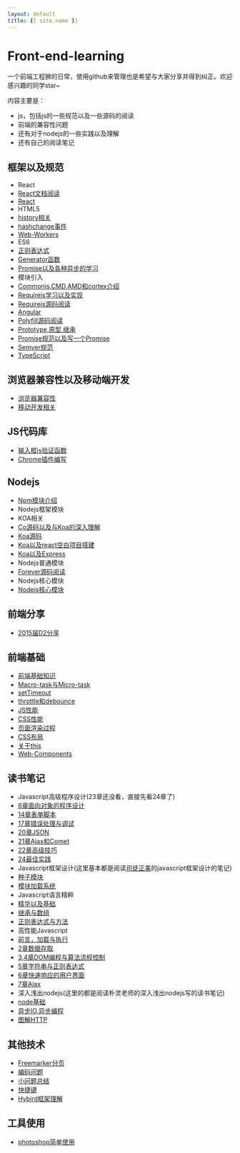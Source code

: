 ```yaml
---
layout: default
title: {{ site.name }}
---
```

# Front-end-learning
一个前端工程狮的日常，使用github来管理也是希望与大家分享并得到纠正。欢迎感兴趣的同学star~

内容主要是：

- js，包括js的一些规范以及一些源码的阅读
- 前端的兼容性问题
- 还有对于nodejs的一些实践以及理解
- 还有自己的阅读笔记

## 框架以及规范
- React
 - [React文档阅读][71]
 - [React][20]
- HTML5
 - [history相关][4]
 - [hashchange事件][7]
 - [Web-Workers][63]
- ES6
 - [正则表达式][14]
 - [Generator函数][19]
 - [Promise以及各种异步的学习][3]
- 模块引入
 - [Commonjs,CMD,AMD和cortex介绍][1]
 - [Requirejs学习以及实现][64]
 - [Requirejs源码阅读][65]
- [Angular][30]
- [Polyfill源码阅读][33]
- [Prototype,原型,继承][35]
- [Promise规范以及写一个Promise][46]
- [Semver规范][47]
- [TypeScript][66]


## 浏览器兼容性以及移动端开发
- [浏览器兼容性][8]
- [移动开发相关][9]

## JS代码库
- [输入框js验证函数][17]
- [Chrome插件编写][25]

## Nodejs
- [Npm模块介绍][29]
- Nodejs框架模块
 - KOA相关
 - [Co源码以及与Koa的深入理解][39]
 - [Koa源码][42]
 - [Koa以及react空白项目搭建][28]
 - [Koa以及Express][27]
- Nodejs普通模块
 - [Forever源码阅读][31]
- Nodejs核心模块
 - [Nodejs核心模块][32]

## 前端分享
- [2015届D2分享][38]

## 前端基础
- [前端基础知识][44]
- [Macro-task与Micro-task][48]
- [setTimeout][49]
- [throttle和debounce][56]
- [JS性能][59]
- [CSS性能][52]
- [页面渲染过程][53]
- [CSS布局][54]
- [关于this][69]
- [Web-Components][73]

## 读书笔记
- Javascript高级程序设计(23章还没看，直接先看24章了)
 - [6章面向对象的程序设计][51]
 - [14章表单脚本][21]
 - [17章错误处理与调试][23]
 - [20章JSON][24]
 - [21章Ajax和Comet][26]
 - [22章高级技巧][36]
 - [24最佳实践][57]
- Javascript框架设计(这里基本都是阅读[司徒正美](https://github.com/RubyLouvre)的javascript框架设计的笔记)
 - [种子模块][5]
 - [模块加载系统][11]
- Javascript语言精粹
 - [精华以及基础][50]
 - [继承与数组][55]
 - [正则表达式与方法][58]
- 高性能Javascript
 - [前言，加载与执行][60]
 - [2章数据存取][61]
 - [3,4章DOM编程与算法流程控制][62]
 - [5章字符串与正则表达式][67]
 - [6章快速响应的用户界面][68]
 - [7章Ajax][70]
- 深入浅出nodejs(这里的都是阅读朴灵老师的深入浅出nodejs写的读书笔记)
 - [node基础][43]
 - [异步IO,异步编程][45]
- [图解HTTP][72]

## 其他技术
- [Freemarker分页][40]
- [编码问题][15]
- [小问题总结][16]
- [快捷键][22]
- [Hybird框架理解][37]

## 工具使用
- [photoshop简单使用][12]

[1]:./框架以及规范/模块引入/Commonjs,CMD,AMD和cortex介绍
[3]:./框架以及规范/ECMAScript6/Promise以及各种异步的学习
[4]:./框架以及规范/HTML5/history相关
[5]:./读书笔记/Javascript框架设计/种子模块
[6]:./其他技术/Markdown使用心得
[7]:./框架以及规范/HTML5/hashchange事件
[8]:./浏览器兼容性以及移动端开发/浏览器兼容性
[9]:./浏览器兼容性以及移动端开发/移动开发相关
[10]:./工具使用/Chrome,Sublime插件推荐
[11]:./读书笔记/Javascript框架设计/模块加载系统
[12]:./工具使用/photoshop简单使用
[14]:./框架以及规范/ECMAScript6/正则表达式
[15]:./其他技术/编码问题
[16]:./其他技术/小问题总结
[17]:./JS代码库/输入框js验证函数
[18]:./其他技术/Cookie，Session，Localstorage
[19]:./框架以及规范/ECMAScript6/Generator函数
[20]:./框架以及规范/React/React
[21]:./读书笔记/Javascript高级程序设计/14章表单脚本
[22]:./其他技术/快捷键
[23]:./读书笔记/Javascript高级程序设计/17错误处理与调试
[24]:./读书笔记/Javascript高级程序设计/20JSON
[25]:./JS代码库/Chrome插件编写
[26]:./读书笔记/Javascript高级程序设计/21Ajax和Comet
[27]:./Nodejs/Nodejs框架模块/Koa以及Express
[28]:./Nodejs/Nodejs框架模块/Koa以及react空白项目搭建
[29]:./Nodejs/Npm模块
[30]:./框架以及规范/Angular
[31]:./Nodejs/Nodejs普通模块/Forever源码阅读
[32]:./Nodejs/Nodejs核心模块/Nodejs核心模块
[33]:./框架以及规范/Polyfill源码阅读
[34]:./工具使用/Atom
[35]:./框架以及规范/Prototype,原型链,继承
[36]:./读书笔记/Javascript高级程序设计/22高级技巧
[37]:./其他技术/Hybird框架理解
[38]:./前端分享/2015届D2分享
[39]:./Nodejs/Nodejs框架模块/Co源码以及与Koa的深入理解
[40]:./其他技术/Freemarker分页
[41]:./React/React,Redux实战
[42]:./Nodejs/Nodejs框架模块/Koa源码
[43]:./读书笔记/深入浅出nodejs/node基础
[44]:./前端基础/前端基础知识
[45]:./读书笔记/深入浅出nodejs/异步IO,异步编程
[46]:./框架以及规范/Promise
[47]:./框架以及规范/Semver规范
[48]:./前端基础/Macro-task与Micro-task
[49]:./前端基础/setTimeout
[50]:./读书笔记/Javascript语言精粹/精华以及基础
[51]:./读书笔记/Javascript高级程序设计/6章面向对象的程序设计
[52]:./前端基础/CSS性能
[53]:./前端基础/页面渲染过程
[54]:./前端基础/CSS布局
[55]:./读书笔记/Javascript语言精粹/继承与数组
[56]:./前端基础/throttle和debounce
[57]:./读书笔记/Javascript高级程序设计/24最佳实践
[58]:./读书笔记/Javascript语言精粹/正则表达式与方法
[59]:./前端基础/JS性能
[60]:./读书笔记/高性能Javascript/前言，加载与执行
[61]:./读书笔记/高性能Javascript/2章数据存取
[62]:./读书笔记/高性能Javascript/3,4章DOM编程与算法流程控制
[63]:./框架以及规范/HTML5/Web-Workers
[64]:./框架以及规范/模块引入/Requirejs学习以及实现
[65]:./框架以及规范/模块引入/Requirejs源码阅读
[66]:./框架以及规范/TypeScript
[67]:./读书笔记/高性能Javascript/5章字符串和正则表达式
[68]:./读书笔记/高性能Javascript/6章快速响应的用户界面
[69]:./前端基础/关于this
[70]:./读书笔记/高性能Javascript/7章Ajax
[71]:./框架以及规范/React/React文档阅读
[72]:./读书笔记/图解HTTP
[73]:./前端基础/Web-Component
